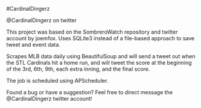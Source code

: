 #CardinalDingerz

@CardinalDingerz on twitter

This project was based on the SombreroWatch repository and twitter account by joemfox. Uses SQLite3 instead
of a file-based approach to save tweet and event data.

Scrapes MLB data daily using BeautifulSoup and will send a tweet out when the STL Cardinals hit a home run, and will tweet the score at the beginning of the 3rd, 6th, 9th, each extra inning, and the final score.

The job is scheduled using APScheduler.

Found a bug or have a suggestion? Feel free to direct message the @CardinalDingerz twitter account!

